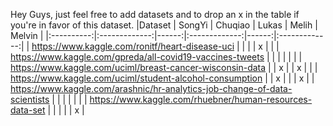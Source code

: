 Hey Guys, just feel free to add datasets and to drop an x in the table if you're in favor of this dataset.
|Dataset |      SongYi     |  Chuqiao | Lukas     |  Melih | Melvin     |
|:----------:|:-------------:|------:|:-------------:|------:|:-------------:|
| https://www.kaggle.com/ronitf/heart-disease-uci |   |  |   | x |   |
| https://www.kaggle.com/gpreda/all-covid19-vaccines-tweets |   |  |   |   |   |
| https://www.kaggle.com/uciml/breast-cancer-wisconsin-data |   | x |   | x  |   |
| https://www.kaggle.com/uciml/student-alcohol-consumption |  | x |   |   |  x |
| https://www.kaggle.com/arashnic/hr-analytics-job-change-of-data-scientists |  |  |   |   |   |
| https://www.kaggle.com/rhuebner/human-resources-data-set |  |  |   |   |  x |

